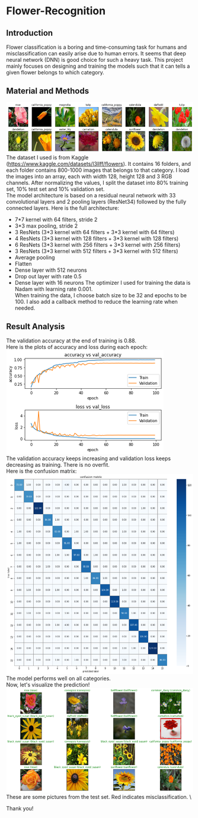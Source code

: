 # Flower-Recognition
## Introduction
Flower classification is a boring and time-consuming task for humans and misclassification can easily arise due to human errors. It seems that deep neural network (DNN) is good choice for such a heavy task. This project mainly focuses on designing and training the models such that it can tells a given flower belongs to which category. 

## Material and Methods
![alt text](https://github.com/noiper/Flower-Recognition/blob/main/images/fig1.png) \
The dataset I used is from Kaggle (https://www.kaggle.com/datasets/l3llff/flowers). It contains 16 folders, and each folder contains 800-1000 images that belongs to that category. I load the images into an array, each with width 128, height 128 and 3 RGB channels. After normalizing the values, I split the dataset into 80% training set, 10% test set and 10% validation set. \
The model architecture is based on a residual neural network with 33 convolutional layers and 2 pooling layers (ResNet34) followed by the fully connected layers. 
Here is the full architecture: 
* 7\*7 kernel with 64 filters, stride 2
* 3\*3 max pooling, stride 2
* 3 ResNets (3\*3 kernel with 64 filters + 3\*3 kernel with 64 filters)
* 4 ResNets (3\*3 kernel with 128 filters + 3\*3 kernel with 128 filters)
* 6 ResNets (3\*3 kernel with 256 filters + 3\*3 kernel with 256 filters)
* 3 ResNets (3\*3 kernel with 512 filters + 3\*3 kernel with 512 filters)
* Average pooling
* Flatten
* Dense layer with 512 neurons
* Drop out layer with rate 0.5
* Dense layer with 16 neurons
The optimizer I used for training the data is Nadam with learning rate 0.001. \
When training the data, I choose batch size to be 32 and epochs to be 100. I also add a callback method to reduce the learning rate when needed. 

## Result Analysis
The validation accuracy at the end of training is 0.88. \
Here is the plots of accuracy and loss during each epoch: \
![alt text](https://github.com/noiper/Flower-Recognition/blob/main/images/plot1.png) \
The validation accuracy keeps increasing and validation loss keeps decreasing as training. There is no overfit. \
Here is the confusion matrix: \
![alt text](https://github.com/noiper/Flower-Recognition/blob/main/images/confusion_matrix.png) \
The model performs well on all categories. \
Now, let's visualize the prediction! \
![alt text](https://github.com/noiper/Flower-Recognition/blob/main/images/fig2.png) \
These are some pictures from the test set. Red indicates misclassification. \

Thank you!
